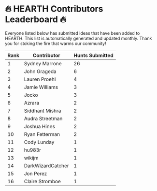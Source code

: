 # 🔥 HEARTH Contributors Leaderboard 🔥

Everyone listed below has submitted ideas that have been added to HEARTH. This list is automatically generated and updated monthly. Thank you for stoking the fire that warms our community!

| Rank | Contributor | Hunts Submitted |
|------|-------------|-----------------|
| 1 | Sydney Marrone | 26 |
| 2 | John Grageda | 6 |
| 3 | Lauren Proehl | 4 |
| 4 | Jamie Williams | 3 |
| 5 | Jocko | 3 |
| 6 | Azrara | 2 |
| 7 | Siddhant Mishra | 2 |
| 8 | Audra Streetman | 2 |
| 9 | Joshua Hines | 2 |
| 10 | Ryan Fetterman | 2 |
| 11 | Cody Lunday | 1 |
| 12 | hu983r | 1 |
| 13 | wikijm | 1 |
| 14 | DarkWizardCatcher | 1 |
| 15 | Jon Perez | 1 |
| 16 | Claire Stromboe | 1 |
